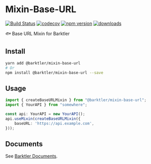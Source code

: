 # Mixin-Base-URL

[![Build Status](https://travis-ci.com/barktler/Mixin-Base-URL.svg?branch=main)](https://travis-ci.com/barktler/Mixin-Base-URL)
[![codecov](https://codecov.io/gh/barktler/Mixin-Base-URL/branch/main/graph/badge.svg)](https://codecov.io/gh/barktler/Mixin-Base-URL)
[![npm version](https://badge.fury.io/js/%40barktler%2Fmixin-base-url.svg)](https://www.npmjs.com/package/@barktler/mixin-base-url)
[![downloads](https://img.shields.io/npm/dm/@barktler/mixin-base-url.svg)](https://www.npmjs.com/package/@barktler/mixin-base-url)

:fish: Base URL Mixin for Barktler

## Install

```sh
yarn add @barktler/mixin-base-url
# Or
npm install @barktler/mixin-base-url --save
```

## Usage

```ts
import { createBaseURLMixin } from "@barktler/mixin-base-url";
import { YourAPI } from "somewhere";

const api: YourAPI = new YourAPI();
api.useMixin(createBaseURLMixin({
    baseURL: 'https://api.example.com',
}));
```

## Documents

See [Barktler Documents](//barktler.com).
